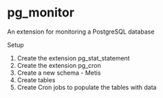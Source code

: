 # pg_monitor 
An extension for monitoring a PostgreSQL database 

Setup
1. Create the extension pg_stat_statement
2. Create the extension pg_cron
3. Create a new schema - Metis
4. Create tables
5. Create Cron jobs to populate the tables with data
